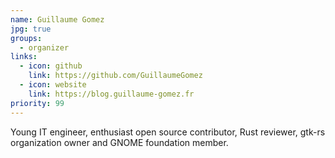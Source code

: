 ```yaml
---
name: Guillaume Gomez
jpg: true
groups:
  - organizer
links:
  - icon: github
    link: https://github.com/GuillaumeGomez
  - icon: website
    link: https://blog.guillaume-gomez.fr
priority: 99
---
```


Young IT engineer, enthusiast open source contributor, Rust reviewer, gtk-rs organization owner and GNOME foundation member.
